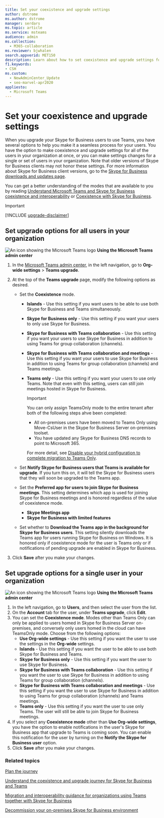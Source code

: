 ```yaml
---
title: Set your coexistence and upgrade settings
author: dstrome
ms.author: dstrome
manager: serdars
ms.topic: article
ms.service: msteams
audience: admin
ms.collection: 
  - M365-collaboration
ms.reviewer: bjwhalen
search.appverid: MET150
description: Learn about how to set coexistence and upgrade settings for all users in your organization at once, or for a single or set of users in your organization.
f1.keywords:
- CSH
ms.custom: 
  - NewAdminCenter_Update
  - seo-marvel-apr2020
appliesto: 
  - Microsoft Teams
---
```


# Set your coexistence and upgrade settings


When you upgrade your Skype for Business users to use Teams, you have several options to help you make it a seamless process for your users. You have the option to make coexistence and upgrade settings for all of the users in your organization at once, or you can make settings changes for a single or set of users in your organization. Note that older versions of Skype for Business clients may not honor these settings. For more information about Skype for Business client versions, go to the [Skype for Business downloads and updates page](/skypeforbusiness/software-updates). 

You can get a better understanding of the modes that are available to you by reading [Understand Microsoft Teams and Skype for Business coexistence and interoperability](teams-and-skypeforbusiness-coexistence-and-interoperability.md) or [Coexistence with Skype for Business](coexistence-chat-calls-presence.md).  

> [!IMPORTANT]
> [!INCLUDE [upgrade-disclaimer](includes/upgrade-disclaimer.md)]


## Set upgrade options for all users in your organization

![An icon showing the Microsoft Teams logo](media/teams-logo-30x30.png) **Using the Microsoft Teams admin center**

1. In the [Microsoft Teams admin center](https://admin.teams.microsoft.com/), in the left navigation, go to **Org-wide settings** > **Teams upgrade**. 

2. At the top of the **Teams upgrade** page, modify the following options as desired.

    - Set the **Coexistence** mode.
        - **Islands** - Use this setting if you want users to be able to use both Skype for Business and Teams simultaneously.
        - **Skype for Business only** - Use this setting if you want your users to only use Skype for Business.
        - **Skype for Business with Teams collaboration** - Use this setting if you want your users to use Skype for Business in addition to using Teams for group collaboration (channels).
        - **Skype for Business with Teams collaboration and meetings** - Use this setting if you want your users to use Skype for Business in addition to using Teams for group collaboration (channels) and Teams meetings.
        - **Teams only** - Use this setting if you want your users to use only Teams. Note that even with this setting, users can still join meetings hosted in Skype for Business.

          > [!IMPORTANT]
          > You can only assign TeamsOnly mode to the entire tenant after both of the following steps ahve been completed:
          >  - All on-premises users have been moved to Teams Only using Move-CsUser in the Skype for Business Server on-premises toolset.
          >  - You have updated any Skype for Business DNS records to point to Microsoft 365. 
          >
          > For more detail, see [Disable your hybrid configuration to complete migration to Teams Only](/skypeforbusiness/hybrid/cloud-consolidation-disabling-hybrid).
        
    - Set **Notify Skype for Business users that Teams is available for upgrade**. If you turn this on, it will tell the Skype for Business users that they will soon be upgraded to the Teams app.

    - Set the **Preferred app for users to join Skype for Business meetings**. This setting determines which app is used for joining Skype for Business meetings and is honored regardless of the value of coexistence mode.
      - **Skype Meetings app**
      - **Skype for Business with limited features**

    - Set whether to **Download the Teams app in the background for Skype for Business users**.  This setting silently downloads the Teams app for users running Skype for Business on Windows. It is honored only if coexistence mode for the user is Teams only or if notifications of pending upgrade are enabled in Skype for Business.

3. Click **Save** after you make your changes.

## Set upgrade options for a single user in your organization

![An icon showing the Microsoft Teams logo](media/teams-logo-30x30.png) **Using the Microsoft Teams admin center**

1. In the left navigation, go to **Users**, and then select the user from the list. 
2. On the **Account** tab for the user, under **Teams upgrade**, click **Edit**.
3. You can set the **Coexistence mode**. Modes other than Teams Only can only be applied to users homed in Skype for Business Server on-premises, and conversely only users homed in the cloud can have TeamsOnly mode.  Choose from the following options:
     - **Use Org-wide settings** - Use this setting if you want the user to use the settings in the **Org-wide** settings. 
     - **Islands** - Use this setting if you want the user to be able to use both Skype for Business and Teams. 
     - **Skype for Business only** - Use this setting if you want the user to use Skype for Business.
     - **Skype for Business with Teams collaboration** - Use this setting if you want the user to use Skype for Business in addition to using Teams for group collaboration (channels).
      - **Skype for Business with Teams collaboration and meetings** - Use this setting if you want the user to use Skype for Business in addition to using Teams for group collaboration (channels) and Teams meetings.
     - **Teams only** - Use this setting if you want the user to use only Teams. The user will still be able to join Skype for Business meetings.
4. If you select any **Coexistence mode** other than **Use Org-wide settings**, you have the option to enable notifications in the user's Skype for Business app that upgrade to Teams is coming soon. You can enable this notification for the user by turning on the **Notify the Skype for Business user** option.
5. Click **Save** after you make your changes.

### Related topics
[Plan the journey](upgrade-plan-journey.md)

[Understand the coexistence and upgrade journey for Skype for Business and Teams](upgrade-and-coexistence-of-skypeforbusiness-and-teams.md)

[Migration and interoperability guidance for organizations using Teams together with Skype for Business](migration-interop-guidance-for-teams-with-skype.md)

[Decommission your on-premises Skype for Business environment](skypeforbusiness/hybrid/decommission-on-prem-overview)
